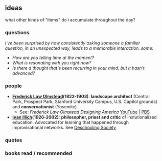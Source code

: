 ## ideas

what other kinds of "items" do i accumulate throughout the day?



###  questions
*i've been surprised by how consistently asking someone a familiar question, in an unexpected way, leads to a memorable interaction. some:* 

+  *How are you telling time at the moment?*
+  *What is resonating with you right now?*
+  *Is there a thought that's been recurring in your mind, but it hasn't advanced?*

### people
+  **[Frederick Law Olmstead](https://en.wikipedia.org/wiki/Frederick_Law_Olmsted)(1822-1903)**: **landscape architect** (Central Park, Prospect Park, Stanford University Campus, U.S. Capitol grounds) and **conservationist** (Yosemite)
	+ See: *Frederick Law Olmstead Designing America* [YouTube](https://www.youtube.com/watch?v=_pbwem7z4lY) | [PBS](https://www.pbs.org/video/frederick-law-olmsted-designing-america-frederick-law-olmsted-designing-america/)
+  **[Ivan Illich](https://en.wikipedia.org/wiki/Ivan_Illich)(1926-2002)**: **philosopher, priest and critic** of instutionalized education. Advocated for learning that happened through improvisational networks. See [Deschooling Society](https://en.wikipedia.org/wiki/Deschooling_Society)

###  quotes

###  books read / recommended 

